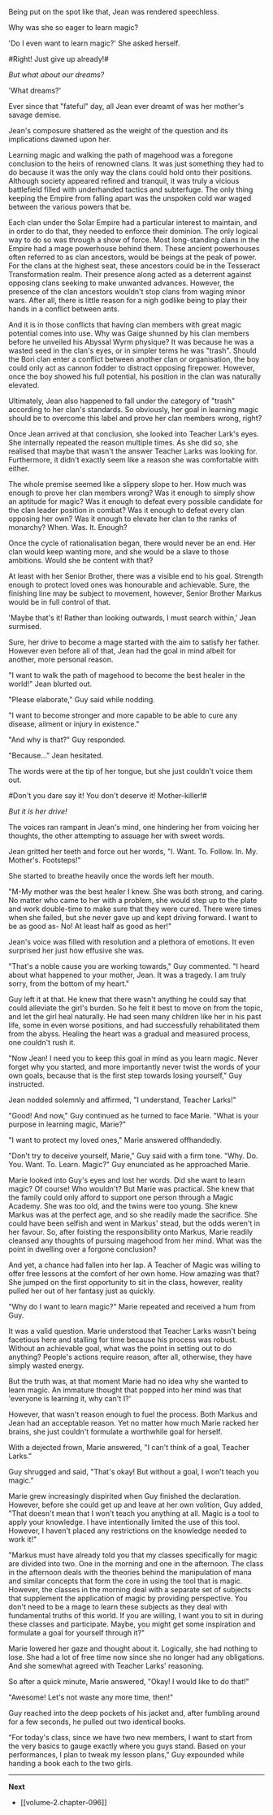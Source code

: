 
Being put on the spot like that, Jean was rendered speechless.

Why was she so eager to learn magic?

'Do I even want to learn magic?' She asked herself.

#Right! Just give up already!#

*But what about our dreams?*

'What dreams?'

Ever since that "fateful" day, all Jean ever dreamt of was her mother's savage demise.

Jean's composure shattered as the weight of the question and its implications dawned upon her.

Learning magic and walking the path of magehood was a foregone conclusion to the heirs of renowned clans. It was just something they had to do because it was the only way the clans could hold onto their positions. Although society appeared refined and tranquil, it was truly a vicious battlefield filled with underhanded tactics and subterfuge. The only thing keeping the Empire from falling apart was the unspoken cold war waged between the various powers that be.

Each clan under the Solar Empire had a particular interest to maintain, and in order to do that, they needed to enforce their dominion. The only logical way to do so was through a show of force. Most long-standing clans in the Empire had a mage powerhouse behind them. These ancient powerhouses often referred to as clan ancestors, would be beings at the peak of power. For the clans at the highest seat, these ancestors could be in the Tesseract Transformation realm. Their presence along acted as a deterrent against opposing clans seeking to make unwanted advances. However, the presence of the clan ancestors wouldn't stop clans from waging minor wars. After all, there is little reason for a nigh godlike being to play their hands in a conflict between ants.

And it is in those conflicts that having clan members with great magic potential comes into use. Why was Gaige shunned by his clan members before he unveiled his Abyssal Wyrm physique? It was because he was a wasted seed in the clan's eyes, or in simpler terms he was "trash". Should the Bori clan enter a conflict between another clan or organisation, the boy could only act as cannon fodder to distract opposing firepower. However, once the boy showed his full potential, his position in the clan was naturally elevated.

Ultimately, Jean also happened to fall under the category of "trash" according to her clan's standards. So obviously, her goal in learning magic should be to overcome this label and prove her clan members wrong, right?

Once Jean arrived at that conclusion, she looked into Teacher Lark's eyes. She internally repeated the reason multiple times. As she did so, she realised that maybe that wasn't the answer Teacher Larks was looking for. Furthermore, it didn't exactly seem like a reason she was comfortable with either.

The whole premise seemed like a slippery slope to her. How much was enough to prove her clan members wrong? Was it enough to simply show an aptitude for magic? Was it enough to defeat every possible candidate for the clan leader position in combat? Was it enough to defeat every clan opposing her own? Was it enough to elevate her clan to the ranks of monarchy? When. Was. It. Enough?

Once the cycle of rationalisation began, there would never be an end. Her clan would keep wanting more, and she would be a slave to those ambitions. Would she be content with that?

At least with her Senior Brother, there was a visible end to his goal. Strength enough to protect loved ones was honourable and achievable. Sure, the finishing line may be subject to movement, however, Senior Brother Markus would be in full control of that.

'Maybe that's it! Rather than looking outwards, I must search within,' Jean surmised.

Sure, her drive to become a mage started with the aim to satisfy her father. However even before all of that, Jean had the goal in mind albeit for another, more personal reason.

"I want to walk the path of magehood to become the best healer in the world!" Jean blurted out.

"Please elaborate," Guy said while nodding.

"I want to become stronger and more capable to be able to cure any disease, ailment or injury in existence."

"And why is that?" Guy responded.

"Because..." Jean hesitated.

The words were at the tip of her tongue, but she just couldn't voice them out.

#Don't you dare say it! You don't deserve it! Mother-killer!#

*But it is her drive!*

The voices ran rampant in Jean's mind, one hindering her from voicing her thoughts, the other attempting to assuage her with sweet words.

Jean gritted her teeth and force out her words, "I. Want. To. Follow. In. My. Mother's. Footsteps!"

She started to breathe heavily once the words left her mouth.

"M-My mother was the best healer I knew. She was both strong, and caring. No matter who came to her with a problem, she would step up to the plate and work double-time to make sure that they were cured. There were times when she failed, but she never gave up and kept driving forward. I want to be as good as- No! At least half as good as her!"

Jean's voice was filled with resolution and a plethora of emotions. It even surprised her just how effusive she was.

"That's a noble cause you are working towards," Guy commented. "I heard about what happened to your mother, Jean. It was a tragedy. I am truly sorry, from the bottom of my heart."

Guy left it at that. He knew that there wasn't anything he could say that could alleviate the girl's burden. So he felt it best to move on from the topic, and let the girl heal naturally. He had seen many children like her in his past life, some in even worse positions, and had successfully rehabilitated them from the abyss. Healing the heart was a gradual and measured process, one couldn't rush it.

"Now Jean! I need you to keep this goal in mind as you learn magic. Never forget why you started, and more importantly never twist the words of your own goals, because that is the first step towards losing yourself," Guy instructed.

Jean nodded solemnly and affirmed, "I understand, Teacher Larks!"

"Good! And now," Guy continued as he turned to face Marie. "What is your purpose in learning magic, Marie?"

"I want to protect my loved ones," Marie answered offhandedly.

"Don't try to deceive yourself, Marie," Guy said with a firm tone. "Why. Do. You. Want. To. Learn. Magic?" Guy enunciated as he approached Marie.

Marie looked into Guy's eyes and lost her words. Did she want to learn magic? Of course! Who wouldn't? But Marie was practical. She knew that the family could only afford to support one person through a Magic Academy. She was too old, and the twins were too young. She knew Markus was at the perfect age, and so she readily made the sacrifice. She could have been selfish and went in Markus' stead, but the odds weren't in her favour. So, after foisting the responsibility onto Markus, Marie readily cleansed any thoughts of pursuing magehood from her mind. What was the point in dwelling over a forgone conclusion?

And yet, a chance had fallen into her lap. A Teacher of Magic was willing to offer free lessons at the comfort of her own home. How amazing was that? She jumped on the first opportunity to sit in the class, however, reality pulled her out of her fantasy just as quickly.

"Why do I want to learn magic?" Marie repeated and received a hum from Guy.

It was a valid question. Marie understood that Teacher Larks wasn't being facetious here and stalling for time because his process was robust. Without an achievable goal, what was the point in setting out to do anything? People's actions require reason, after all, otherwise, they have simply wasted energy.

But the truth was, at that moment Marie had no idea why she wanted to learn magic. An immature thought that popped into her mind was that 'everyone is learning it, why can't I?'

However, that wasn't reason enough to fuel the process. Both Markus and Jean had an acceptable reason. Yet no matter how much Marie racked her brains, she just couldn't formulate a worthwhile goal for herself.

With a dejected frown, Marie answered, "I can't think of a goal, Teacher Larks."

Guy shrugged and said, "That's okay! But without a goal, I won't teach you magic."

Marie grew increasingly dispirited when Guy finished the declaration. However, before she could get up and leave at her own volition, Guy added, "That doesn't mean that I won't teach you anything at all. Magic is a tool to apply your knowledge. I have intentionally limited the use of this tool. However, I haven't placed any restrictions on the knowledge needed to work it!"

"Markus must have already told you that my classes specifically for magic are divided into two. One in the morning and one in the afternoon. The class in the afternoon deals with the theories behind the manipulation of mana and similar concepts that form the core in using the tool that is magic. However, the classes in the morning deal with a separate set of subjects that supplement the application of magic by providing perspective. You don't need to be a mage to learn these subjects as they deal with fundamental truths of this world. If you are willing, I want you to sit in during these classes and participate. Maybe, you might get some inspiration and formulate a goal for yourself through it?"

Marie lowered her gaze and thought about it. Logically, she had nothing to lose. She had a lot of free time now since she no longer had any obligations. And she somewhat agreed with Teacher Larks' reasoning.

So after a quick minute, Marie answered, "Okay! I would like to do that!"

"Awesome! Let's not waste any more time, then!"

Guy reached into the deep pockets of his jacket and, after fumbling around for a few seconds, he pulled out two identical books.

"For today's class, since we have two new members, I want to start from the very basics to gauge exactly where you guys stand. Based on your performances, I plan to tweak my lesson plans," Guy expounded while handing a book each to the two girls.

____

**Next**
* [[volume-2.chapter-096]]